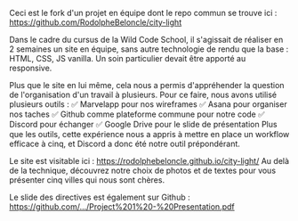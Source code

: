 Ceci est le fork d'un projet en équipe dont le repo commun se trouve ici :
https://github.com/RodolpheBeloncle/city-light

Dans le cadre du cursus de la Wild Code School, il s'agissait de réaliser en 2 semaines un site en équipe, sans autre technologie de rendu que la base : HTML, CSS, JS vanilla. Un soin particulier devait être apporté au responsive.

Plus que le site en lui même, cela nous a permis d'appréhender la question de l'organisation d'un travail à plusieurs.
Pour ce faire, nous avons utilisé plusieurs outils :
✅ Marvelapp pour nos wireframes
✅ Asana pour organiser nos taches
✅ Github comme plateforme commune pour notre code
✅ Discord pour échanger
✅ Google Drive pour le slide de présentation
Plus que les outils, cette expérience nous a appris à mettre en place un workflow efficace à cinq, et Discord a donc été notre outil prépondérant.

Le site est visitable ici : https://rodolphebeloncle.github.io/city-light/
Au delà de la technique, découvrez notre choix de photos et de textes pour vous présenter cinq villes qui nous sont chères.

Le slide des directives est également sur Github :
https://github.com/.../Project%201%20-%20Presentation.pdf
